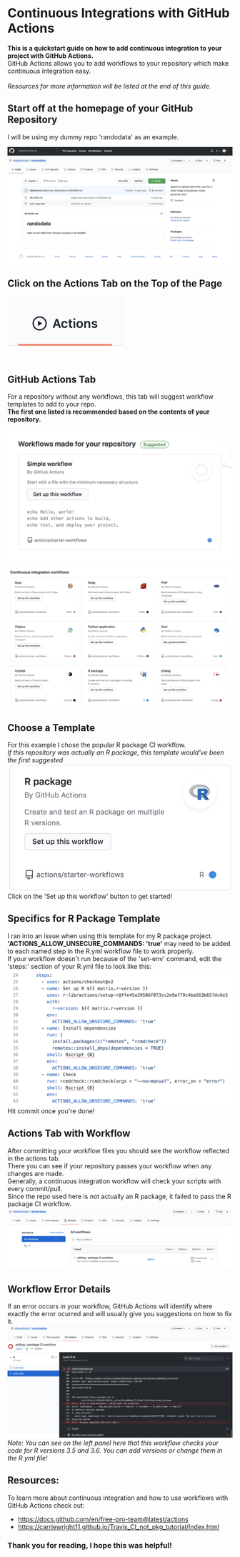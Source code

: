 # Continuous Integrations with GitHub Actions

**This is a quickstart guide on how to add continuous integration to your project with GitHub Actions.**\
GitHub Actions allows you to add workflows to your repository which make continuous integration easy.\
\
*Resources for more information will be listed at the end of this guide.*

## Start off at the homepage of your GitHub Repository
I will be using my dummy repo 'randodata' as an example.

![Randodata Repo](/images/github_repo.png)

## Click on the Actions Tab on the Top of the Page
![GitActions Tab](/images/actions_tab.png)

## GitHub Actions Tab
For a repository without any workflows, this tab will suggest workflow templates to add to your repo.\
**The first one listed is recommended based on the contents of your repository.**

![Suggested Workflow](/images/suggest_workflow.png)

![CI Workflows](/images/workflow_templates.png)

## Choose a Template
For this example I chose the popular R package CI workflow.\
*If this repository was actually an R package, this template would've been the first suggested*
![R Package Template](/images/R_package_template.png) \
Click on the 'Set up this workflow' button to get started!

## Specifics for R Package Template
I ran into an issue when using this template for my R package project.\
**'ACTIONS_ALLOW_UNSECURE_COMMANDS: 'true'** may need to be added to each named step in the R.yml workflow file to work properly.\
If your workflow doesn't run because of the 'set-env' command, edit the 'steps:' section of your R.yml file to look like this:
![Edited R.yml](/images/yml_edits.png)\
Hit commit once you're done!

## Actions Tab with Workflow
After committing your workflow files you should see the workflow reflected in the actions tab.\
There you can see if your repository passes your workflow when any changes are made.\
Generally, a continuous integration workflow will check your scripts with every commit/pull.\
Since the repo used here is not actually an R package, it failed to pass the R package CI workflow. 
![Workflow Error](/images/R_workflow_error.png)

## Workflow Error Details
If an error occurs in your workflow, GitHub Actions will identify where exactly the error ocurred and will usually give you suggestions on how to fix it. 
![Error Details](/images/r_workflow_error_details.png)\
*Note: You can see on the left panel here that this workflow checks your code for R versions 3.5 and 3.6. You can add versions or change them in the R.yml file!*

## Resources:
To learn more about continuous integration and how to use workflows with GitHub Actions check out:
- https://docs.github.com/en/free-pro-team@latest/actions
- https://carriewright11.github.io/Travis_CI_not_pkg_tutorial/Index.html

### Thank you for reading, I hope this was helpful!

